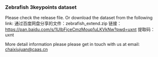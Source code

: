 ### Zebrafish 3keypoints dataset

Please check the release file. Or download the dataset from the following link: 通过百度网盘分享的文件：zebrafish_extend.zip
链接：<https://pan.baidu.com/s/1UIbFjceCmzMoup1uLKVkNw?pwd=uxnt>
提取码：uxnt

More detail information please please get in touch with us at email: <chaixiujuan@caas.cn>
